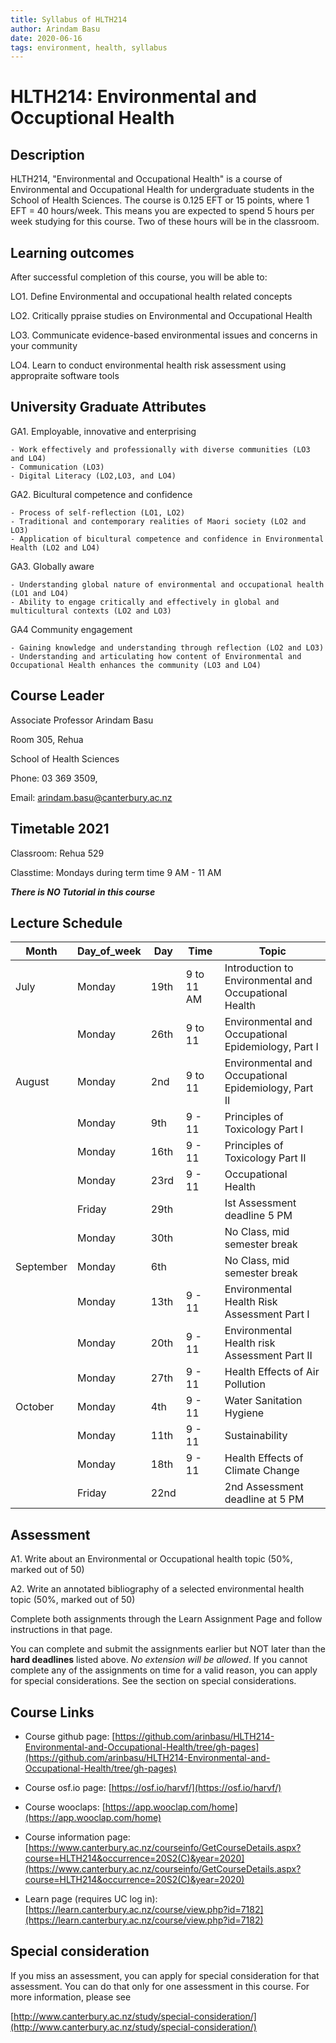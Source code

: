 ```yaml
---
title: Syllabus of HLTH214
author: Arindam Basu
date: 2020-06-16
tags: environment, health, syllabus
---
```


# HLTH214: Environmental and Occuptional Health
 

## Description

HLTH214, "Environmental and Occupational Health" is a course of Environmental and Occupational Health for undergraduate students in the School of Health Sciences. 
The course is 0.125 EFT or 15 points, where 1 EFT = 40 hours/week. 
This means you are expected to spend 5 hours per week studying for this course. Two of these hours will be in the classroom. 

## Learning outcomes

After successful completion of this course, you will be able to:

LO1. Define Environmental and occupational health related concepts

LO2. Critically ppraise studies on Environmental and Occupational Health

LO3. Communicate evidence-based environmental issues and concerns in your community

LO4. Learn to conduct environmental health risk assessment using appropraite software tools

## University Graduate Attributes

GA1. Employable, innovative and enterprising

    - Work effectively and professionally with diverse communities (LO3 and LO4)
    - Communication (LO3)
    - Digital Literacy (LO2,LO3, and LO4)
    
GA2. Bicultural competence and confidence

    - Process of self-reflection (LO1, LO2)
    - Traditional and contemporary realities of Maori society (LO2 and LO3)
    - Application of bicultural competence and confidence in Environmental Health (LO2 and LO4)
    
GA3. Globally aware

    - Understanding global nature of environmental and occupational health (LO1 and LO4)
    - Ability to engage critically and effectively in global and multicultural contexts (LO2 and LO3)
    
GA4 Community engagement

    - Gaining knowledge and understanding through reflection (LO2 and LO3)
    - Understanding and articulating how content of Environmental and Occupational Health enhances the community (LO3 and LO4)

## Course Leader

Associate Professor Arindam Basu

Room 305, Rehua

School of Health Sciences

Phone: 03 369 3509,

Email: [arindam.basu@canterbury.ac.nz](mailto:arindam.basu@canterbury.ac.nz)



## Timetable 2021

Classroom: Rehua 529

Classtime: Mondays during term time 9 AM - 11 AM

**_There is NO Tutorial in this course_** 

## Lecture Schedule

| Month |	Day_of_week |	Day |	Time       |	Topic                  |
|-------|-------------|-----|------------|---------------------------|
| July 	| Monday	     | 19th| 9 to 11 AM |	Introduction to Environmental and Occupational Health |
|	      | Monday      |	26th |	9 to 11	  |Environmental and Occupational Epidemiology, Part I          |
| August |	Monday     |	2nd  |	9 to 11	  | Environmental and Occupational Epidemiology, Part II        |
|        |	Monday     |	9th	 | 9 - 11	   | Principles of Toxicology Part I |
|        | Monday     |	16th | 	9 - 11   |	Principles of Toxicology Part II               |
|        | Monday     |	23rd	|9 - 11	    |Occupational Health         |
|        |	Friday     |	29th	|	          |Ist Assessment deadline 5 PM  |
|        |	Monday	    |30th  |           |	No Class, mid semester break |
| September |	Monday  |	6th 	|           | No Class, mid semester break |	
|           |	Monday	 | 13th |	9 - 11	   | Environmental Health Risk Assessment Part I |
|	          | Monday  |	20th | 	9 - 11	  | Environmental Health risk Assessment Part II |
|           | Monday  |	27th |	9 - 11    |	Health Effects of Air Pollution |
| October	  | Monday  |	4th  | 	9 - 11  |	Water Sanitation Hygiene  |
|          |	Monday   |	11th | 	9 - 11  |	Sustainability  |
|	         |Monday    |	18th | 	9 - 11  |	Health Effects of Climate Change |
|	         | Friday	  | 22nd | 		       |2nd Assessment deadline at 5 PM |


## Assessment

A1. Write about an Environmental or Occupational health topic (50%, marked out of 50)

A2. Write an annotated bibliography of a selected environmental health topic (50%, marked out of 50)

Complete both assignments through the Learn Assignment Page and follow instructions in that page.

You can complete and submit the assignments earlier but NOT later than the **hard deadlines** listed above. _No extension will be allowed_. If you cannot complete any of the assignments on time for a valid reason, you can apply for special considerations. See the section on special considerations.

## Course Links

- Course github page: [https://github.com/arinbasu/HLTH214-Environmental-and-Occupational-Health/tree/gh-pages](https://github.com/arinbasu/HLTH214-Environmental-and-Occupational-Health/tree/gh-pages)

- Course osf.io page: [https://osf.io/harvf/](https://osf.io/harvf/)

- Course wooclaps: [https://app.wooclap.com/home](https://app.wooclap.com/home)
- Course information page: [https://www.canterbury.ac.nz/courseinfo/GetCourseDetails.aspx?course=HLTH214&occurrence=20S2(C)&year=2020](https://www.canterbury.ac.nz/courseinfo/GetCourseDetails.aspx?course=HLTH214&occurrence=20S2(C)&year=2020)

- Learn page (requires UC log in): [https://learn.canterbury.ac.nz/course/view.php?id=7182](https://learn.canterbury.ac.nz/course/view.php?id=7182)


## Special consideration
If you miss an assessment, you can apply for special consideration for that assessment. You can do that only for one assessment in this course. For more information, please see 

[http://www.canterbury.ac.nz/study/special-consideration/](http://www.canterbury.ac.nz/study/special-consideration/)
